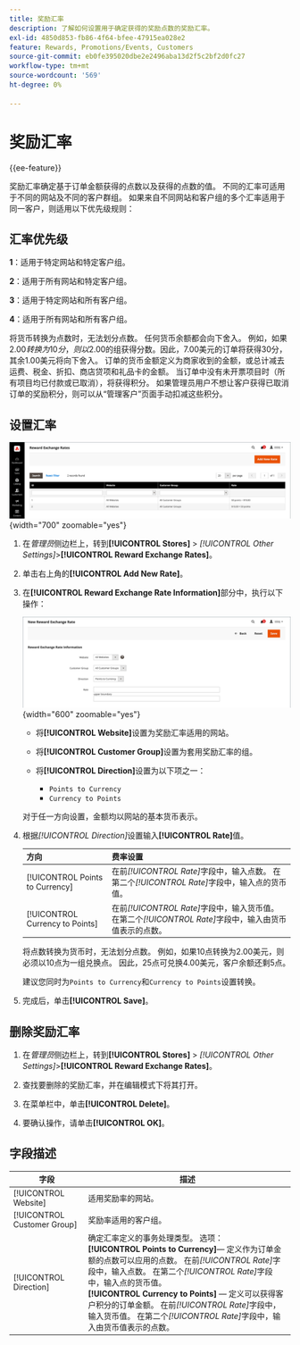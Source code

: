 ```yaml
---
title: 奖励汇率
description: 了解如何设置用于确定获得的奖励点数的奖励汇率。
exl-id: 4850d853-fb86-4f64-bfee-47915ea028e2
feature: Rewards, Promotions/Events, Customers
source-git-commit: eb0fe395020dbe2e2496aba13d2f5c2bf2d0fc27
workflow-type: tm+mt
source-wordcount: '569'
ht-degree: 0%

---
```


# 奖励汇率

{{ee-feature}}

奖励汇率确定基于订单金额获得的点数以及获得的点数的值。 不同的汇率可适用于不同的网站及不同的客户群组。 如果来自不同网站和客户组的多个汇率适用于同一客户，则适用以下优先级规则：

## 汇率优先级

**1**：适用于特定网站和特定客户组。

**2**：适用于所有网站和特定客户组。

**3**：适用于特定网站和所有客户组。

**4**：适用于所有网站和所有客户组。

将货币转换为点数时，无法划分点数。 任何货币余额都会向下舍入。 例如，如果$2.00转换为10分，则以$2.00的组获得分数。因此，7.00美元的订单将获得30分，其余1.00美元将向下舍入。 订单的货币金额定义为商家收到的金额，或总计减去运费、税金、折扣、商店贷项和礼品卡的金额。 当订单中没有未开票项目时（所有项目均已付款或已取消），将获得积分。 如果管理员用户不想让客户获得已取消订单的奖励积分，则可以从“管理客户”页面手动扣减这些积分。

## 设置汇率

![奖励汇率](./assets/reward-exchange-rates.png){width="700" zoomable="yes"}

1. 在&#x200B;_管理员_&#x200B;侧边栏上，转到&#x200B;**[!UICONTROL Stores]** > _[!UICONTROL Other Settings]_>**[!UICONTROL Reward Exchange Rates]**。

1. 单击右上角的&#x200B;**[!UICONTROL Add New Rate]**。

1. 在&#x200B;**[!UICONTROL Reward Exchange Rate Information]**&#x200B;部分中，执行以下操作：

   ![奖励汇率 — 信息](./assets/reward-exchange-rate-new.png){width="600" zoomable="yes"}

   - 将&#x200B;**[!UICONTROL Website]**&#x200B;设置为奖励汇率适用的网站。

   - 将&#x200B;**[!UICONTROL Customer Group]**&#x200B;设置为套用奖励汇率的组。

   - 将&#x200B;**[!UICONTROL Direction]**&#x200B;设置为以下项之一：

      - `Points to Currency`
      - `Currency to Points`

   对于任一方向设置，金额均以网站的基本货币表示。

1. 根据&#x200B;_[!UICONTROL Direction]_&#x200B;设置输入&#x200B;**[!UICONTROL Rate]**&#x200B;值。

   | 方向 | 费率设置 |
   |---------|-------------|
   | [!UICONTROL Points to Currency] | 在前&#x200B;_[!UICONTROL Rate]_&#x200B;字段中，输入点数。 在第二个&#x200B;_[!UICONTROL Rate]_&#x200B;字段中，输入点的货币值。 |
   | [!UICONTROL Currency to Points] | 在前&#x200B;_[!UICONTROL Rate]_&#x200B;字段中，输入货币值。 在第二个&#x200B;_[!UICONTROL Rate]_&#x200B;字段中，输入由货币值表示的点数。 |

   将点数转换为货币时，无法划分点数。 例如，如果10点转换为2.00美元，则必须以10点为一组兑换点。 因此，25点可兑换4.00美元，客户余额还剩5点。

   建议您同时为`Points to Currency`和`Currency to Points`设置转换。

1. 完成后，单击&#x200B;**[!UICONTROL Save]**。

## 删除奖励汇率

1. 在&#x200B;_管理员_&#x200B;侧边栏上，转到&#x200B;**[!UICONTROL Stores]** > _[!UICONTROL Other Settings]_>**[!UICONTROL Reward Exchange Rates]**。

1. 查找要删除的奖励汇率，并在编辑模式下将其打开。

1. 在菜单栏中，单击&#x200B;**[!UICONTROL Delete]**。

1. 要确认操作，请单击&#x200B;**[!UICONTROL OK]**。

## 字段描述

| 字段 | 描述 |
|--- |--- |
| [!UICONTROL Website] | 适用奖励率的网站。 |
| [!UICONTROL Customer Group] | 奖励率适用的客户组。 |
| [!UICONTROL Direction] | 确定汇率定义的事务处理类型。 选项： <br/>**[!UICONTROL Points to Currency]**— 定义作为订单金额的点数可以应用的点数。 在前&#x200B;_[!UICONTROL Rate]_&#x200B;字段中，输入点数。 在第二个&#x200B;_[!UICONTROL Rate]_&#x200B;字段中，输入点的货币值。<br/>**[!UICONTROL Currency to Points]** — 定义可以获得客户积分的订单金额。 在前&#x200B;_[!UICONTROL Rate]_&#x200B;字段中，输入货币值。 在第二个&#x200B;_[!UICONTROL Rate]_&#x200B;字段中，输入由货币值表示的点数。 |
